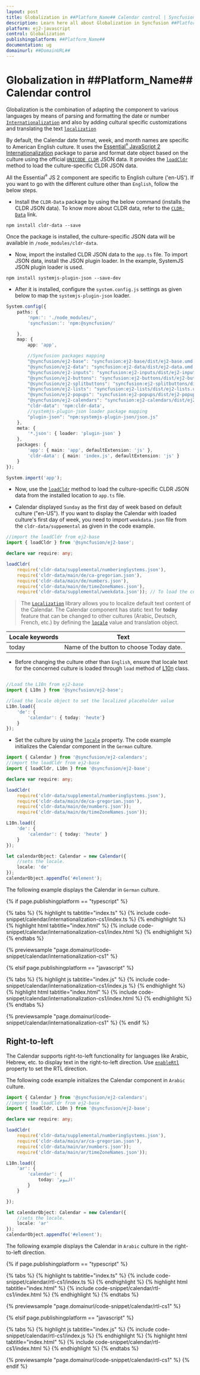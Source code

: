 ```yaml
---
layout: post
title: Globalization in ##Platform_Name## Calendar control | Syncfusion
description: Learn here all about Globalization in Syncfusion ##Platform_Name## Calendar control of Syncfusion Essential JS 2 and more.
platform: ej2-javascript
control: Globalization 
publishingplatform: ##Platform_Name##
documentation: ug
domainurl: ##DomainURL##
---
```


# Globalization in ##Platform_Name## Calendar control

Globalization is the combination of  adapting the component to various languages by means of parsing and formatting the date or number [`Internationalization`](../common/internationalization/) and also by adding cultural specific customizations and translating the text [`localization`](../common/localization/)

By default, the Calendar date format, week, and month names are specific to American English culture. It uses the [Essential<sup style="font-size:70%">&reg;</sup> JavaScript 2 Internationalization](https://ej2.syncfusion.com/documentation/common/internationalization/) package to parse and format date object based on the culture using the official [`UNICODE CLDR`](http://cldr.unicode.org/) JSON data. It provides the [`loadCldr`](https://ej2.syncfusion.com/documentation/common/internationalization/#loading-culture-data) method to load the culture-specific CLDR JSON data.

All the Essential<sup style="font-size:70%">&reg;</sup> JS 2  component are specific to English culture ('en-US'). If you want to go with the different culture other than `English`, follow the below steps.

* Install the `CLDR-Data` package by using the below command (installs the CLDR JSON data). To know more about CLDR data, refer to the [`CLDR-Data`](https://cldr.unicode.org/index/cldr-spec/cldr-json-bindings) link.

```
npm install cldr-data --save
```

 Once the package is installed, the culture-specific JSON data will be available in `/node_modules/cldr-data`.

* Now, import the installed CLDR JSON data to the `app.ts` file. To import JSON data, install the JSON plugin loader. In the example, SystemJS JSON plugin loader is used.

```
npm install systemjs-plugin-json --save-dev
```

* After it is installed, configure the `system.config.js`  settings as given below to map the `systemjs-plugin-json` loader.

```ts
System.config({
    paths: {
        'npm:': './node_modules/',
        'syncfusion:': 'npm:@syncfusion/'

    },
    map: {
        app: 'app',

        //Syncfusion packages mapping
        "@syncfusion/ej2-base": "syncfusion:ej2-base/dist/ej2-base.umd.min.js",
        "@syncfusion/ej2-data": "syncfusion:ej2-data/dist/ej2-data.umd.min.js",
        "@syncfusion/ej2-inputs": "syncfusion:ej2-inputs/dist/ej2-inputs.umd.min.js",
        "@syncfusion/ej2-buttons": "syncfusion:ej2-buttons/dist/ej2-buttons.umd.min.js",
        "@syncfusion/ej2-splitbuttons": "syncfusion:ej2-splitbuttons/dist/ej2-splitbuttons.umd.min.js",
        "@syncfusion/ej2-lists": "syncfusion:ej2-lists/dist/ej2-lists.umd.min.js",
        "@syncfusion/ej2-popups": "syncfusion:ej2-popups/dist/ej2-popups.umd.min.js",
        "@syncfusion/ej2-calendars": "syncfusion:ej2-calendars/dist/ej2-calendars.umd.min.js",
        "cldr-data": 'npm:cldr-data',
        //systemjs-plugin-json loader package mapping
        "plugin-json": "npm:systemjs-plugin-json/json.js"
    },
    meta: {
        '*.json': { loader: 'plugin-json' }
    },
    packages: {
        'app': { main: 'app', defaultExtension: 'js' },
        'cldr-data': { main: 'index.js', defaultExtension: 'js' }
    }
});

System.import('app');

```

* Now, use the [`loadCldr`](https://ej2.syncfusion.com/documentation/common/internationalization/#cldr-data-dependencies) method to load the culture-specific CLDR JSON data from the installed location to `app.ts` file.

* Calendar displayed `Sunday` as the first day of week based on default culture ("en-US"). If you want to display the Calendar with loaded culture's first day of week, you need to import `weekdata.json` file from the `cldr-data/suppemental` as given in the code example.

```ts
//import the loadCldr from ej2-base
import { loadCldr } from '@syncfusion/ej2-base';

declare var require: any;

loadCldr(
    require('cldr-data/supplemental/numberingSystems.json'),
    require('cldr-data/main/de/ca-gregorian.json'),
    require('cldr-data/main/de/numbers.json'),
    require('cldr-data/main/de/timeZoneNames.json'),
    require('cldr-data/supplemental/weekdata.json')); // To load the culture based first day of week
```

> The [`Localization`](../api/base/l10n) library allows you to localize default text content of the Calendar. The Calendar component has static text for  **today** feature that can be changed to other cultures (Arabic, Deutsch, French, etc.) by defining the [`locale`](../api/calendar#locale) value and translation object.

Locale keywords |Text
-----|-----
today | Name of the button to choose Today date.

* Before changing the culture other than `English`, ensure that locale text for the concerned culture is loaded through `load` method of
[L10n](../api/base/l10n#load) class.

```ts

//Load the L10n from ej2-base
import { L10n } from '@syncfusion/ej2-base';

//load the locale object to set the localized placeholder value
L10n.load({
    'de': {
        'calendar': { today: 'heute'}
    }
});
```

* Set the culture by using the [`locale`](../api/calendar#locale) property. The code example initializes the Calendar component in the `German` culture.

```ts
import { Calendar } from '@syncfusion/ej2-calendars';
//import the loadCldr from ej2-base
import { loadCldr, L10n } from '@syncfusion/ej2-base';

declare var require: any;

loadCldr(
    require('cldr-data/supplemental/numberingSystems.json'),
    require('cldr-data/main/de/ca-gregorian.json'),
    require('cldr-data/main/de/numbers.json'));
    require('cldr-data/main/de/timeZoneNames.json'));

L10n.load({
    'de': {
        'calendar': { today: 'heute' }
    }
});

let calendarObject: Calendar = new Calendar({
    //sets the locale.
    locale: 'de'
});
calendarObject.appendTo('#element');
```

The following example displays the Calendar in `German` culture.

{% if page.publishingplatform == "typescript" %}

 {% tabs %}
{% highlight ts tabtitle="index.ts" %}
{% include code-snippet/calendar/internationalization-cs1/index.ts %}
{% endhighlight %}
{% highlight html tabtitle="index.html" %}
{% include code-snippet/calendar/internationalization-cs1/index.html %}
{% endhighlight %}
{% endtabs %}
        
{% previewsample "page.domainurl/code-snippet/calendar/internationalization-cs1" %}

{% elsif page.publishingplatform == "javascript" %}

{% tabs %}
{% highlight js tabtitle="index.js" %}
{% include code-snippet/calendar/internationalization-cs1/index.js %}
{% endhighlight %}
{% highlight html tabtitle="index.html" %}
{% include code-snippet/calendar/internationalization-cs1/index.html %}
{% endhighlight %}
{% endtabs %}

{% previewsample "page.domainurl/code-snippet/calendar/internationalization-cs1" %}
{% endif %}

## Right-to-left

The Calendar supports right-to-left functionality for languages like Arabic,  Hebrew, etc. to display text in the right-to-left direction. Use
[`enableRtl`](../api/calendar#enablertl) property to set the RTL direction.

The following code example initializes the Calendar component in `Arabic` culture.

```ts
import { Calendar } from '@syncfusion/ej2-calendars';
//import the loadCldr from ej2-base
import { loadCldr, L10n } from '@syncfusion/ej2-base';

declare var require: any;

loadCldr(
    require('cldr-data/supplemental/numberingSystems.json'),
    require('cldr-data/main/ar/ca-gregorian.json'),
    require('cldr-data/main/ar/numbers.json'));
    require('cldr-data/main/ar/timeZoneNames.json'));

L10n.load({
    'ar': {
        'calendar': {
            today: 'اليوم'
        }
    }

});

let calendarObject: Calendar = new Calendar({
    //sets the locale.
    locale: 'ar'
});
calendarObject.appendTo('#element');
```

The following example displays the Calendar in `Arabic`
culture in the right-to-left direction.

{% if page.publishingplatform == "typescript" %}

 {% tabs %}
{% highlight ts tabtitle="index.ts" %}
{% include code-snippet/calendar/rtl-cs1/index.ts %}
{% endhighlight %}
{% highlight html tabtitle="index.html" %}
{% include code-snippet/calendar/rtl-cs1/index.html %}
{% endhighlight %}
{% endtabs %}
        
{% previewsample "page.domainurl/code-snippet/calendar/rtl-cs1" %}

{% elsif page.publishingplatform == "javascript" %}

{% tabs %}
{% highlight js tabtitle="index.js" %}
{% include code-snippet/calendar/rtl-cs1/index.js %}
{% endhighlight %}
{% highlight html tabtitle="index.html" %}
{% include code-snippet/calendar/rtl-cs1/index.html %}
{% endhighlight %}
{% endtabs %}

{% previewsample "page.domainurl/code-snippet/calendar/rtl-cs1" %}
{% endif %}